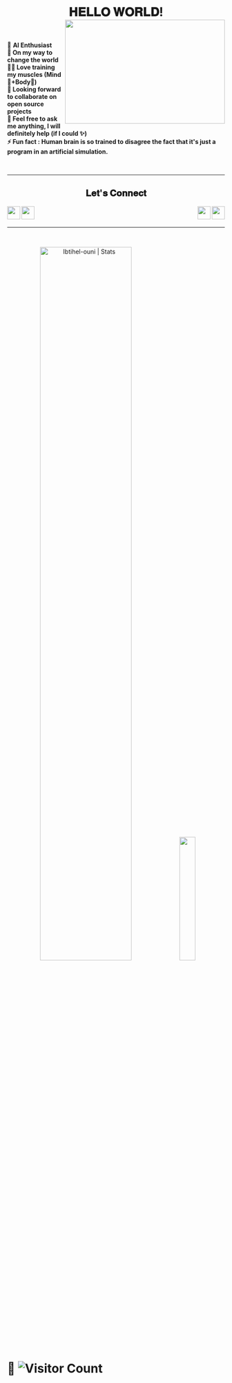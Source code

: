 <h1 align="center"> 𝐇𝐄𝐋𝐋𝐎 𝐖𝐎𝐑𝐋𝐃!
<img src= "https://theintercept.imgix.net/wp-uploads/sites/1/2018/03/Intercept_FB_3-1521757151.gif" height="240px" width="370px" align="right">
</h1>
<br>

🤖 **AI Enthusiast \
🚀 On my way to change the world \
🧘‍♂️ Love training my muscles (Mind🧠+Body💪)\
🤝 Looking forward to collaborate on open source projects \
💬 Feel free to ask me anything, I will definitely help (if I could ✨) \
⚡ Fun fact : Human brain is so trained to disagree the fact that it's just a program in an artificial simulation.**

<br>
<hr />

<h2 align="center">𝐋𝐞𝐭'𝐬 𝐂𝐨𝐧𝐧𝐞𝐜𝐭</h2>
  
[<img height="30" align="left" src="https://img.shields.io/badge/linkedin-blue.svg?&style=for-the-badge&logo=linkedin&logoColor=white" />][LinkedIn]
[<img height="30" align="left" src="https://img.shields.io/badge/twitter-%231DA1F2.svg?&style=for-the-badge&logo=twitter&logoColor=white" />][Twitter]
[<img height="30" align="right" src = "https://img.shields.io/badge/Youtube-%23E4405F.svg?&style=for-the-badge&logo=Youtube&logoColor=white"/>][Youtube] 
[<img height="30" align="right" src = "https://img.shields.io/badge/Facebook-036be4.svg?&style=for-the-badge&logo=facebook&logoColor=white"/>][Facebook]

<br>
<br>
<hr>
<br>

<p align="center"> 

  <img width="65%" src="https://github-readme-stats.vercel.app/api?username=Sagar0-0&show_icons=true&theme=gotham" alt="Ibtihel-ouni | Stats" />

  <img width="27%" src="https://github-readme-stats.vercel.app/api/top-langs/?username=Sagar0-0&count_private=true&theme=tokyonight" />
</p>


 # 👀  ![Visitor Count](https://profile-counter.glitch.me/{Sagar0-0}/count.svg)
 


[twitter]: https://twitter.com/sagar0_o
[youtube]: https://www.youtube.com/channel/UCbXjqGX2O0UW12AIboO2Psw
[gmail]: https://gmail.com/sagar.0dev/
[linkedin]: https://www.linkedin.com/in/sagar-malhotra7015/
[Facebook]: https://www.facebook.com/

